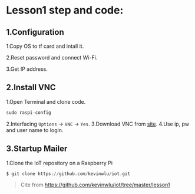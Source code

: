 # Lesson1 step and code:
## 1.Configuration
  1.Copy OS to tf card and intall it.
  
  2.Reset password and connect Wi-Fi.
  
  3.Get IP address.
## 2.Install VNC
  1.Open Terminal and clone code.
  ```python
  sudo raspi-config
  ```
  2.Interfacing `Options` -> `VNC` -> `Yes`.
  3.Download VNC from [site](https://www.realvnc.com/en/connect/download/viewer/).
  4.Use ip, pw and user name to login.
## 3.Startup Mailer
  1.Clone the IoT repository on a Raspberry Pi
  ```py
  $ git clone https://github.com/kevinwlu/iot.git
  ```
  >Cite from https://github.com/kevinwlu/iot/tree/master/lesson1
